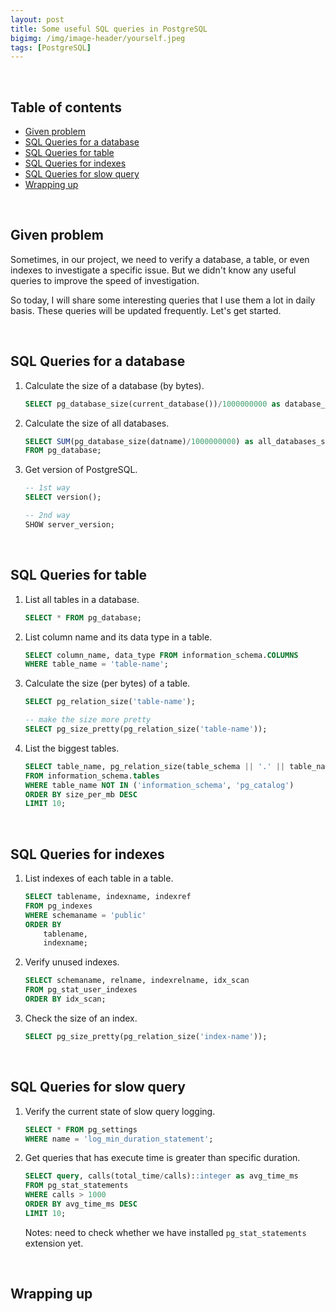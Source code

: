 ```yaml
---
layout: post
title: Some useful SQL queries in PostgreSQL
bigimg: /img/image-header/yourself.jpeg
tags: [PostgreSQL]
---
```





<br>

## Table of contents
- [Given problem](#given-problem)
- [SQL Queries for a database](#sql-queries-for-a-database)
- [SQL Queries for table](#sql-queries-for-table)
- [SQL Queries for indexes](#sql-queries-for-indexes)
- [SQL Queries for slow query](#sql-queries-for-slow-query)
- [Wrapping up](#wrapping-up)


<br>

## Given problem

Sometimes, in our project, we need to verify a database, a table, or even indexes to investigate a specific issue. But we didn't know any useful queries to improve the speed of investigation.

So today, I will share some interesting queries that I use them a lot in daily basis. These queries will be updated frequently. Let's get started.


<br>

## SQL Queries for a database

1. Calculate the size of a database (by bytes).

    ```SQL
    SELECT pg_database_size(current_database())/1000000000 as database_size_per_gb;
    ```

2. Calculate the size of all databases.

    ```SQL
    SELECT SUM(pg_database_size(datname)/1000000000) as all_databases_size_per_gb
    FROM pg_database;
    ```

3. Get version of PostgreSQL.

    ```SQL
    -- 1st way
    SELECT version();

    -- 2nd way
    SHOW server_version;
    ```


<br>

## SQL Queries for table

1. List all tables in a database.

    ```SQL
    SELECT * FROM pg_database;
    ```

2. List column name and its data type in a table.

    ```SQL
    SELECT column_name, data_type FROM information_schema.COLUMNS
    WHERE table_name = 'table-name';
    ```

3. Calculate the size (per bytes) of a table.

    ```SQL
    SELECT pg_relation_size('table-name');

    -- make the size more pretty
    SELECT pg_size_pretty(pg_relation_size('table-name'));
    ```

4. List the biggest tables.

    ```SQL
    SELECT table_name, pg_relation_size(table_schema || '.' || table_name)/1000000 as size_per_mb
    FROM information_schema.tables
    WHERE table_name NOT IN ('information_schema', 'pg_catalog')
    ORDER BY size_per_mb DESC
    LIMIT 10;
    ```


<br>

## SQL Queries for indexes

1. List indexes of each table in a table.

    ```SQL
    SELECT tablename, indexname, indexref
    FROM pg_indexes
    WHERE schemaname = 'public'
    ORDER BY
        tablename,
        indexname;
    ```

2. Verify unused indexes.

    ```SQL
    SELECT schemaname, relname, indexrelname, idx_scan
    FROM pg_stat_user_indexes
    ORDER BY idx_scan;
    ```

3. Check the size of an index.

    ```SQL
    SELECT pg_size_pretty(pg_relation_size('index-name'));
    ```


<br>

## SQL Queries for slow query

1. Verify the current state of slow query logging.

    ```SQL
    SELECT * FROM pg_settings
    WHERE name = 'log_min_duration_statement';
    ```

2. Get queries that has execute time is greater than specific duration.

    ```SQL
    SELECT query, calls(total_time/calls)::integer as avg_time_ms
    FROM pg_stat_statements
    WHERE calls > 1000
    ORDER BY avg_time_ms DESC
    LIMIT 10;
    ```

    Notes: need to check whether we have installed `pg_stat_statements` extension yet.


<br>

## Wrapping up




